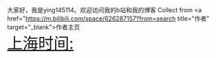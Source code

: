 大家好，我是ying145114。欢迎访问我的b站和我的博客
Collect from <a href="https://m.bilibili.com/space/626287157?from=search title="作者" target="_blank">作者主页</a></span><br>
<a href="https://time.is/Shanghai" id="time_is_link" rel="nofollow" style="font-size:36px">上海时间:</a>
<span id="Shanghai_z43d" style="font-size:36px"></span>
<script src="//widget.time.is/zh.js"></script>
<script>
time_is_widget.init({Shanghai_z43d:{template:"TIME<br>DATE<br>SUN", date_format:"year年mnum月dnum日dayname，第week周", sun_format:"日出: srhour:srminute 日落: sshour:ssminute", coords:"31.2222200,121.4580600"}});
</script>

